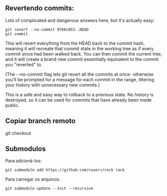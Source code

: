 ## Revertendo commits:

Lots of complicated and dangerous answers here, but it's actually easy:

    git revert --no-commit 0766c053..HEAD
    git commit

This will revert everything from the HEAD back to the commit hash, meaning it will recreate that commit state in the working tree as if every commit since had been walked back. You can then commit the current tree, and it will create a brand new commit essentially equivalent to the commit you "reverted" to.

(The --no-commit flag lets git revert all the commits at once- otherwise you'll be prompted for a message for each commit in the range, littering your history with unnecessary new commits.)

This is a safe and easy way to rollback to a previous state. No history is destroyed, so it can be used for commits that have already been made public.

## Copiar branch remoto

git checkout <branch>

## Submodulos

Para adcioná-los:

	git submodule add https://github.com/<user>/rock rock

Para carregar os arquivos:

    git submodule update --init --recursive
